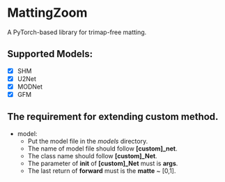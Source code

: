 # MattingZoom
A PyTorch-based library for trimap-free matting.


 
## Supported Models:
- [x] SHM
- [x] U2Net
- [x] MODNet
- [x] GFM

## The requirement for extending custom method.
- model: 
  - Put the model file in the *models* directory.
  - The name of model file should follow **[custom]_net**.
  - The class name should follow **[custom]_Net**.
  - The parameter of __init__ of **[custom]_Net** must is **args**.
  - The last return of **forward** must is the **matte** ~ [0,1].
